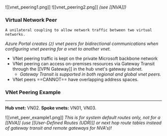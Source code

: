 ![[vnet_peering1.png]]
![[vnet_peering2.png]]
*(see [[NVA]])*


### Virtual Network Peer
	A unilateral coupling to allow network traffic between two virtual networks.
*Azure Portal creates (`2`) vnet peers for bidirectional communications when configuring vnet peering for a vnet to another vnet.*

- VNet peering traffic is kept on the private Microsoft backbone network
- VNet peering can access on-premises resources via Gateway Transit through the [[VPN Gateway]] in the hub vnet's gateway subnet.
	- *Gateway Transit is supported in both regional and global vnet peers.*
- VNet peers ==CANNOT== have overlapping address spaces.


### VNet Peering Example
---
__Hub vnet:__ VN02.
__Spoke vnets:__ VN01, VN03.

![[vnet_peer_example1.png]]
*This is for system default routes only, not for a [[NVA]] (use [[User-Defined Routes (UDR)]] or next hop route tables instead of gateway transit and remote gateways for NVA's)!*

